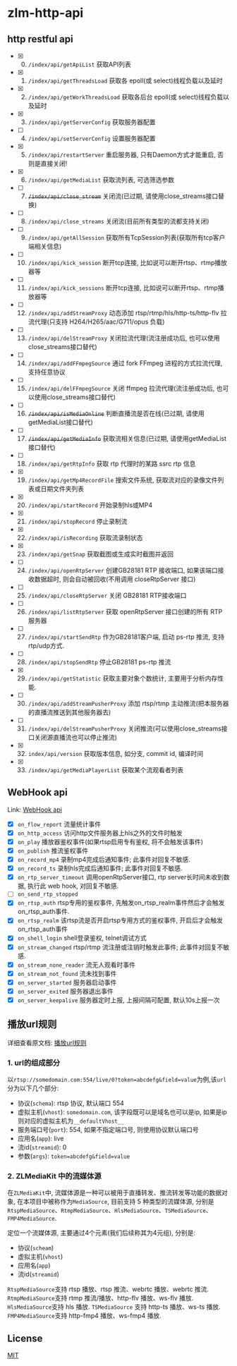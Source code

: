 # zlm-http-api

## http restful api

- [x] 0. `/index/api/getApiList` 获取API列表
- [x] 1. `/index/api/getThreadsLoad` 获取各 epoll(或 select)线程负载以及延时
- [x] 2. `/index/api/getWorkThreadsLoad` 获取各后台 epoll(或 select)线程负载以及延时
- [x] 3. `/index/api/getServerConfig` 获取服务器配置
- [ ] 4. `/index/api/setServerConfig` 设置服务器配置
- [x] 5. `/index/api/restartServer` 重启服务器, 只有Daemon方式才能重启, 否则是直接关闭!
- [x] 6. `/index/api/getMediaList` 获取流列表, 可选筛选参数
- [ ] 7. ~~`/index/api/close_stream`~~ 关闭流(已过期, 请使用close_streams接口替换)
- [ ] 8. `/index/api/close_streams` 关闭流(目前所有类型的流都支持关闭)
- [ ] 9. `/index/api/getAllSession` 获取所有TcpSession列表(获取所有tcp客户端相关信息)
- [ ] 10. `/index/api/kick_session` 断开tcp连接, 比如说可以断开rtsp、rtmp播放器等
- [ ] 11. `/index/api/kick_sessions` 断开tcp连接, 比如说可以断开rtsp、rtmp播放器等
- [ ] 12. `/index/api/addStreamProxy` 动态添加 rtsp/rtmp/hls/http-ts/http-flv 拉流代理(只支持 H264/H265/aac/G711/opus 负载)
- [ ] 13. `/index/api/delStreamProxy` 关闭拉流代理(流注册成功后, 也可以使用close_streams接口替代)
- [ ] 14. `/index/api/addFFmpegSource` 通过 fork FFmpeg 进程的方式拉流代理, 支持任意协议
- [ ] 15. `/index/api/delFFmpegSource` 关闭 ffmpeg 拉流代理(流注册成功后, 也可以使用close_streams接口替代)
- [ ] 16. ~~`/index/api/isMediaOnline`~~ 判断直播流是否在线(已过期, 请使用getMediaList接口替代)
- [ ] 17. ~~`/index/api/getMediaInfo`~~ 获取流相关信息(已过期, 请使用getMediaList接口替代)
- [ ] 18. `/index/api/getRtpInfo` 获取 rtp 代理时的某路 ssrc rtp 信息
- [x] 19. `/index/api/getMp4RecordFile` 搜索文件系统, 获取流对应的录像文件列表或日期文件夹列表
- [x] 20. `/index/api/startRecord` 开始录制hls或MP4
- [x] 21. `/index/api/stopRecord` 停止录制流
- [x] 22. `/index/api/isRecording` 获取流录制状态
- [x] 23. `/index/api/getSnap` 获取截图或生成实时截图并返回
- [ ] 24. `/index/api/openRtpServer` 创建GB28181 RTP 接收端口, 如果该端口接收数据超时, 则会自动被回收(不用调用 closeRtpServer 接口)
- [ ] 25. `/index/api/closeRtpServer` 关闭 GB28181 RTP接收端口
- [ ] 26. `/index/api/listRtpServer` 获取 openRtpServer 接口创建的所有 RTP 服务器
- [ ] 27. `/index/api/startSendRtp` 作为GB28181客户端, 启动 ps-rtp 推流, 支持rtp/udp方式.
- [ ] 28. `/index/api/stopSendRtp` 停止GB28181 ps-rtp 推流
- [x] 29. `/index/api/getStatistic` 获取主要对象个数统计, 主要用于分析内存性能.
- [ ] 30. `/index/api/addStreamPusherProxy` 添加 rtsp/rtmp 主动推流(把本服务器的直播流推送到其他服务器去)
- [ ] 31. `/index/api/delStreamPusherProxy` 关闭推流(可以使用close_streams接口关闭源直播流也可以停止推流)
- [x] 32. `index/api/version` 获取版本信息, 如分支, commit id, 编译时间
- [x] 33. `/index/api/getMediaPlayerList` 获取某个流观看者列表

## WebHook api

Link: [WebHook api](https://docs.zlmediakit.com/zh/guide/media_server/web_hook_api.html)

- [x] `on_flow_report` 流量统计事件
- [x] `on_http_access` 访问http文件服务器上hls之外的文件时触发
- [x] `on_play` 播放器鉴权事件(如果rtsp启用专有鉴权, 将不会触发该事件)
- [x] `on_publish` 推流鉴权事件
- [x] `on_record_mp4` 录制mp4完成后通知事件; 此事件对回复不敏感.
- [x] `on_record_ts` 录制hls完成后通知事件; 此事件对回复不敏感.
- [x] `on_rtp_server_timeout` 调用openRtpServer接口, rtp server长时间未收到数据, 执行此 web hook, 对回复不敏感.
- [ ] `on_send_rtp_stopped`
- [x] `on_rtsp_auth` rtsp专用的鉴权事件, 先触发on_rtsp_realm事件然后才会触发on_rtsp_auth事件.
- [x] `on_rtsp_realm` 该rtsp流是否开启rtsp专用方式的鉴权事件, 开启后才会触发on_rtsp_auth事件
- [x] `on_shell_login` shell登录鉴权, telnet调试方式
- [x] `on_stream_changed` rtsp/rtmp 流注册或注销时触发此事件; 此事件对回复不敏感.
- [x] `on_stream_none_reader` 流无人观看时事件
- [x] `on_stream_not_found` 流未找到事件
- [x] `on_server_started` 服务器启动事件
- [x] `on_server_exited` 服务器退出事件
- [x] `on_server_keepalive` 服务器定时上报, 上报间隔可配置, 默认10s上报一次

## 播放url规则

详细查看原文档: [播放url规则](https://docs.zlmediakit.com/zh/guide/media_server/play_url_rules.html)

### 1. url的组成部分

以`rtsp://somedomain.com:554/live/0?token=abcdefg&field=value`为例,该`url`分为以下几个部分:

- 协议(`schema`): rtsp 协议, 默认端口 554
- 虚拟主机(`vhost`): `somedomain.com`, 该字段既可以是域名也可以是ip, 如果是ip则对应的虚拟主机为`__defaultVhost__`
- 服务端口号(`port`): 554, 如果不指定端口号, 则使用协议默认端口号
- 应用名(`app`): live
- 流id(`streamid`): 0
- 参数(`args`): `token=abcdefg&field=value`

### 2. ZLMediaKit 中的流媒体源

在`ZLMediaKit`中, 流媒体源是一种可以被用于直播转发、推流转发等功能的数据对象, 在本项目中被称作为`MediaSource`, 目前支持 5 种类型的流媒体源, 分别是`RtspMediaSource`、`RtmpMediaSource`、`HlsMediaSource`、`TSMediaSource`、`FMP4MediaSource`.

定位一个流媒体源, 主要通过4个元素(我们后续称其为4元组), 分别是:

- 协议(`scheam`)
- 虚拟主机(`vhost`)
- 应用名(`app`)
- 流id(`streamid`)

`RtspMediaSource`支持 rtsp 播放、rtsp 推流、webrtc 播放、webrtc 推流.
`RtmpMediaSource`支持 rtmp 推流/播放、http-flv 播放、ws-flv 播放.
`HlsMediaSource`支持 hls 播放.
`TSMediaSource` 支持 http-ts 播放、ws-ts 播放.
`FMP4MediaSource`支持 http-fmp4 播放、ws-fmp4 播放.

## License

[MIT](LICENSE)
